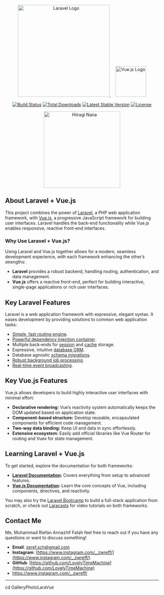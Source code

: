 <p align="center">
  <a href="https://laravel.com" target="_blank">
    <img src="https://raw.githubusercontent.com/laravel/art/master/logo-lockup/5%20SVG/2%20CMYK/1%20Full%20Color/laravel-logolockup-cmyk-red.svg" width="300" alt="Laravel Logo">
  </a>
  &nbsp;&nbsp;&nbsp;
  <a href="https://vuejs.org" target="_blank">
    <img src="https://vuejs.org/images/logo.png" width="100" alt="Vue.js Logo">
  </a>
</p>

<p align="center">
  <a href="https://github.com/laravel/framework/actions"><img src="https://github.com/laravel/framework/workflows/tests/badge.svg" alt="Build Status"></a>
  <a href="https://packagist.org/packages/laravel/framework"><img src="https://img.shields.io/packagist/dt/laravel/framework" alt="Total Downloads"></a>
  <a href="https://packagist.org/packages/laravel/framework"><img src="https://img.shields.io/packagist/v/laravel/framework" alt="Latest Stable Version"></a>
  <a href="https://packagist.org/packages/laravel/framework"><img src="https://img.shields.io/packagist/l/laravel/framework" alt="License"></a>
</p>

<p align="center">
  <img src="https://static.wikia.nocookie.net/villains/images/f/f0/Nana_Hiiragianime12.jpg/revision/latest/scale-to-width-down/1000?cb=20230815001650" width="250" alt="Hiiragi Nana">
</p>

## About Laravel + Vue.js

This project combines the power of [Laravel](https://laravel.com), a PHP web application framework, with [Vue.js](https://vuejs.org/), a progressive JavaScript framework for building user interfaces. Laravel handles the back-end functionality while Vue.js enables responsive, reactive front-end interfaces.

### Why Use Laravel + Vue.js?

Using Laravel and Vue.js together allows for a modern, seamless development experience, with each framework enhancing the other’s strengths:

- **Laravel** provides a robust backend, handling routing, authentication, and data management.
- **Vue.js** offers a reactive front-end, perfect for building interactive, single-page applications or rich user interfaces.

## Key Laravel Features

Laravel is a web application framework with expressive, elegant syntax. It eases development by providing solutions to common web application tasks:

- [Simple, fast routing engine](https://laravel.com/docs/routing).
- [Powerful dependency injection container](https://laravel.com/docs/container).
- Multiple back-ends for [session](https://laravel.com/docs/session) and [cache](https://laravel.com/docs/cache) storage.
- Expressive, intuitive [database ORM](https://laravel.com/docs/eloquent).
- Database agnostic [schema migrations](https://laravel.com/docs/migrations).
- [Robust background job processing](https://laravel.com/docs/queues).
- [Real-time event broadcasting](https://laravel.com/docs/broadcasting).

## Key Vue.js Features

Vue.js allows developers to build highly interactive user interfaces with minimal effort:

- **Declarative rendering:** Vue’s reactivity system automatically keeps the DOM updated based on application state.
- **Component-based structure:** Develop reusable, encapsulated components for efficient code management.
- **Two-way data binding:** Keep UI and data in sync effortlessly.
- **Extensive ecosystem:** Easily add official libraries like Vue Router for routing and Vuex for state management.

## Learning Laravel + Vue.js

To get started, explore the documentation for both frameworks:

- **[Laravel Documentation](https://laravel.com/docs):** Covers everything from setup to advanced features.
- **[Vue.js Documentation](https://vuejs.org/guide/):** Learn the core concepts of Vue, including components, directives, and reactivity.

You may also try the [Laravel Bootcamp](https://bootcamp.laravel.com) to build a full-stack application from scratch, or check out [Laracasts](https://laracasts.com) for video tutorials on both frameworks.

## Contact Me

Me, Muhammad Riefan Annazhif Fatah feel free to reach out if you have any questions or want to discuss something!

- **Email**: [zeref.sch@gmail.com](mailto:zeref.sch@gmail.com)
- **Instagram**: [https://www.instagram.com/_.zwreff/](https://www.instagram.com/_.zwreff/)
- **GitHub**: [https://github.com/LovelyTimeMachine](https://github.com/LovelyTimeMachine)
- https://www.instagram.com/_.zwreff/

---

   cd GalleryPhotoLaraVue
